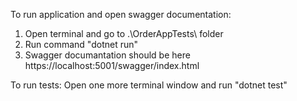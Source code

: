 ﻿To run application and open swagger documentation:1. Open terminal and go to .\OrderAppTests\ folder2. Run command "dotnet run"3. Swagger documantation should be here https://localhost:5001/swagger/index.htmlTo run tests:Open one more terminal window and run "dotnet test"